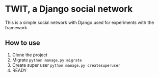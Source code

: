 # TWIT, a Django social network

This is a simple social network with Django used for experiments with the framework   

## How to use

1. Clone the  project
2. Migrate ```python manage.py migrate```
3. Create super user ```python manage.py createsuperuser```
4. READY